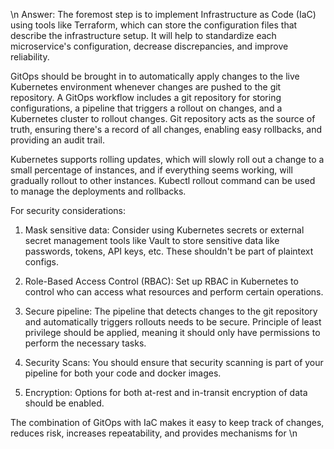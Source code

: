 \n Answer: The foremost step is to implement Infrastructure as Code (IaC) using tools like Terraform, which can store the configuration files that describe the infrastructure setup. It will help to standardize each microservice's configuration, decrease discrepancies, and improve reliability.

GitOps should be brought in to automatically apply changes to the live Kubernetes environment whenever changes are pushed to the git repository. A GitOps workflow includes a git repository for storing configurations, a pipeline that triggers a rollout on changes, and a Kubernetes cluster to rollout changes. Git repository acts as the source of truth, ensuring there's a record of all changes, enabling easy rollbacks, and providing an audit trail.

Kubernetes supports rolling updates, which will slowly roll out a change to a small percentage of instances, and if everything seems working, will gradually rollout to other instances. Kubectl rollout command can be used to manage the deployments and rollbacks.

For security considerations:

1. Mask sensitive data: Consider using Kubernetes secrets or external secret management tools like Vault to store sensitive data like passwords, tokens, API keys, etc. These shouldn't be part of plaintext configs.

2. Role-Based Access Control (RBAC): Set up RBAC in Kubernetes to control who can access what resources and perform certain operations.

3. Secure pipeline: The pipeline that detects changes to the git repository and automatically triggers rollouts needs to be secure. Principle of least privilege should be applied, meaning it should only have permissions to perform the necessary tasks.

4. Security Scans: You should ensure that security scanning is part of your pipeline for both your code and docker images.

5. Encryption: Options for both at-rest and in-transit encryption of data should be enabled.

The combination of GitOps with IaC makes it easy to keep track of changes, reduces risk, increases repeatability, and provides mechanisms for \n

